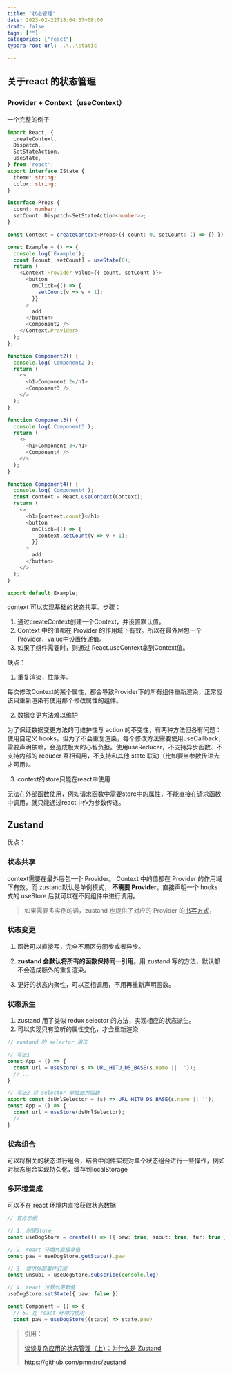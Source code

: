 ```yaml
---
title: "状态管理"
date: 2023-02-22T18:04:37+08:00
draft: false
tags: [""]
categories: ["react"]
typora-root-url: ..\..\static

---
```


## 关于react 的状态管理 

### Provider + Context（useContext）

一个完整的例子

```typescript
import React, {
  createContext,
  Dispatch,
  SetStateAction,
  useState,
} from 'react';
export interface IState {
  theme: string;
  color: string;
}

interface Props {
  count: number;
  setCount: Dispatch<SetStateAction<number>>;
}

const Context = createContext<Props>({ count: 0, setCount: () => {} });

const Example = () => {
  console.log('Example');
  const [count, setCount] = useState(0);
  return (
    <Context.Provider value={{ count, setCount }}>
      <button
        onClick={() => {
          setCount(v => v + 1);
        }}
      >
        add
      </button>
      <Component2 />
    </Context.Provider>
  );
};

function Component2() {
  console.log('Component2');
  return (
    <>
      <h1>Component 2</h1>
      <Component3 />
    </>
  );
}

function Component3() {
  console.log('Component3');
  return (
    <>
      <h1>Component 3</h1>
      <Component4 />
    </>
  );
}

function Component4() {
  console.log('Component4');
  const context = React.useContext(Context);
  return (
    <>
      <h1>{context.count}</h1>
      <button
        onClick={() => {
          context.setCount(v => v + 1);
        }}
      >
        add
      </button>
    </>
  );
}

export default Example;

```

context 可以实现基础的状态共享。步骤：

1. 通过createContext创建一个Context，并设置默认值。
2. Context 中的值都在 Provider 的作用域下有效。所以在最外层包一个 Provider，value中设置传递值。
3. 如果子组件需要时，则通过 React.useContext拿到Context值。

缺点：

1. 重复渲染，性能差。

每次修改Context的某个属性，都会导致Provider下的所有组件重新渲染，正常应该只重新渲染有使用那个修改属性的组件。

2. 数据变更方法难以维护

为了保证数据变更方法的可维护性与 action 的不变性，有两种方法但各有问题：使用自定义 hooks，但为了不会重复渲染，每个修改方法需要使用useCallback，需要声明依赖，会造成极大的心智负担。使用useReducer，不支持异步函数、不支持内部的 reducer 互相调用，不支持和其他 state 联动（比如要当参数传进去才可用）。

3. context的store只能在react中使用

无法在外部函数使用，例如请求函数中需要store中的属性，不能直接在请求函数中调用，就只能通过react中作为参数传递。

## Zustand 

优点：

### 状态共享

context需要在最外层包一个 Provider。 Context 中的值都在 Provider 的作用域下有效。而 zustand默认是单例模式， **不需要 Provider**。直接声明一个 hooks 式的 useStore 后就可以在不同组件中进行调用。

> 如果需要多实例的话，zustand 也提供了对应的 Provider 的[书写方式](https://link.juejin.cn/?target=https%3A%2F%2Fgithub.com%2Fpmndrs%2Fzustand%23react-contexthttps%3A%2F%2Fgithub.com%2Fpmndrs%2Fzustand%23react-context)，

### 状态变更

1. 函数可以直接写，完全不用区分同步或者异步。

2. **zustand 会默认将所有的函数保持同一引用**。用 zustand 写的方法，默认都不会造成额外的重复渲染。

2. 更好的状态内聚性，可以互相调用，不用再重新声明函数。

### 状态派生

1.  zustand 用了类似 redux selector 的方法，实现相应的状态派生。
2. 可以实现只有监听的属性变化，才会重新渲染

```typescript
// zustand 的 selector 用法

// 写法1
const App = () => {
  const url = useStore( s => URL_HITU_DS_BASE(s.name || ''));
  // ...
}

// 写法2 将 selector 单独抽为函数
export const dsUrlSelector = (s) => URL_HITU_DS_BASE(s.name || '');
const App = () => {
  const url = useStore(dsUrlSelector);
  // ...
}

```

### 状态组合

可以将相关的状态进行组合，结合中间件实现对单个状态组合进行一些操作，例如对状态组合实现持久化，缓存到localStorage

### 多环境集成

可以不在 react 环境内直接获取状态数据

```typescript
// 官方示例

// 1. 创建Store
const useDogStore = create(() => ({ paw: true, snout: true, fur: true }))

// 2. react 环境外直接拿值
const paw = useDogStore.getState().paw

// 3. 提供外部事件订阅
const unsub1 = useDogStore.subscribe(console.log)

// 4. react 世界外更新值
useDogStore.setState({ paw: false })

const Component = () => {
  // 5. 在 react 环境内使用
  const paw = useDogStore((state) => state.paw)

```





>引用：
>
>[谈谈复杂应用的状态管理（上）：为什么是 Zustand](https://juejin.cn/post/7177216308843380797)
>
>https://github.com/pmndrs/zustand

